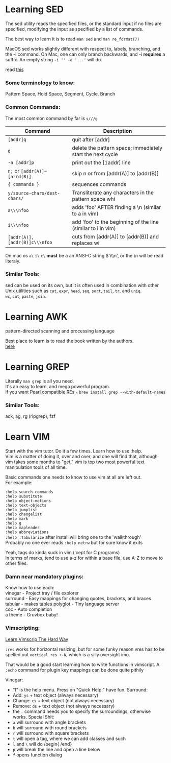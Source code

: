 # Learning SED
The sed utility reads the specified files, or the standard input if no files
are specified, modifying the input as specified by a list of commands. <br>

The best way to learn it is to read `man sed` and `man re_format(7)`<br>

MacOS sed works slightly different with respect to, labels, branching, and
the -i command. On Mac, one can only branch backwards, and -i <b>requires</b>
a suffix. An empty string `-i '' -e '...'` will do.<br>

read [this](https://unix.stackexchange.com/questions/13711/differences-between-sed-on-mac-osx-and-other-standard-sed) <br>

### Some terminology to know:
Pattern Space, Hold Space, Segment, Cycle, Branch <br>

### Common Commands:
The most common command by far is `s///g`<br>

|Command | Description |
|---|---|
|`[addr]q` | quit after [addr]|
|`d` | delete the pattern space; immediately start the next cycle|
|`-n [addr]p` | print out the [1addr] line|
|`n;` or `[addr(A)]~[arrd(B)]` | skip n or from [addr(A)] to [addr(B)]|
|`{ commands }` | sequences commands|
|`y/source-chars/dest-chars/` | Transliterate any characters in the pattern space whi|match any of the source-chars with the corresponding character in dest-chars. |
|`a\\\nfoo` | adds 'foo' AFTER finding a \n (similar to a in vim)|
|`i\\\nfoo` | add 'foo' to the beginning of the line (similar to i in vim)|
|`[addr(A)],[addr(B)]c\\\nfoo` | cuts from [addr(A)] to [addr(B)] and replaces wi|'foo'|

On mac os `a\` `i\` `c\` <b>must</b> be a an ANSI-C string $'i\\\n', or the \n will be read literaly.<br>

### Similar Tools:
sed can be used on its own, but it is often used in combination with
other Unix utilities such as `cat`, `expr`, `head`, `seq`,
`sort`, `tail`, `tr`, and `uniq`. <br>
`wc`, `cut`, `paste`, `join`. <br>

# Learning AWK
pattern-directed scanning and processing language <br>

Best place to learn is to read the book written by the authors.<br>
[here](https://github.com/tpn/pdfs/blob/master/The%20AWK%20Programming%20Language%20(1988).pdf) <br>

# Learning GREP
Literally `man grep` is all you need.<br>
It's an easy to learn, and mega powerful program.<br>
If you want Pearl compatible REs - `brew install grep --with-default-names`<br>

### Similar Tools:
ack, ag, rg (ripgrep), fzf<br>


# Learn VIM
Start with the vim tutor. Do it a few times. Learn how to use :help. <br>
Vim is a matter of doing it, over and over, and one will find that, although
vim takes some months to "get," vim is top two most powerful text
manipulation tools of all time. <br>

Basic commands one needs to know to use vim at all are left out. <br>
For example:<br>

`:help search-commands` <br>
`:help substitute` <br>
`:help object-motions` <br>
`:help text-objects` <br>
`:help jumplist` <br>
`:help changelist` <br>
`:help mark` <br>
`:help g` <br>
`:help mapleader` <br>
`:help abbreviations` <br>
`:help :Tabularize` after install will bring one to the 'walkthrough' <br>
Probably no one ever reads `:help netrw` but for sure know it exits <br>

Yeah, tags do kinda suck in vim ('cept for C programs) <br>
In terms of marks, tend to use a-z for within a base file, use A-Z to move
to other files.<br>

### Damn near mandatory plugins:
Know how to use each:<br>
vinegar - Project tray / file explorer <br>
surround - Easy mappings for changing quotes, brackets, and braces <br>
tabular - makes tables
polyglot - Tiny language server <br>
coc - Auto completion <br>
a theme - Gruvbox baby! <br>

### Vimscripting:
[Learn Vimscrip The Hard Way]( https://learnvimscriptthehardway.stevelosh.com/ )

`:res` works for horizontal resizing, but for some funky reason vres has
to be spelled out `vertical res +-N`, which is a silly oversight imo. <br>

That would be a good start learning how to write functions in vimscript.
A `:echo` command for plugin key mappings can be done quite pithily<br>

Vinegar:
  - "I" is the help menu. Press <return> on "Quick Help:" have fun.
Surround:
  - Add:    `ys` + text object (always necessary)
  - Change: `cs` + text object (not always necessary)
  - Remove: `ds` + text object (not always necessary)
  - the `.` command needs you to specify the surroundings, otherwise works.
Special Shit:
  - `a` will surround with angle brackets
  - `b` will surround with round brackets
  - `r` will surround with square brackets
  - `t` will open a tag, where we can add classes and such
  - `l` and `\` will do /begin{ /end}
  - `p` will break the line and open a line below
  - `f` opens function dialog
